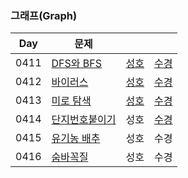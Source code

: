 ### 그래프(Graph)

| Day  | 문제                                                   |                              |                              |
| ---- | ------------------------------------------------------ | ---------------------------- | ---------------------------- |
| 0411 | [DFS와 BFS](https://www.acmicpc.net/problem/1260)      | [성호](0411/1260_0411_sh.kt) | [수경](0411/1260_0411_sk.js) |
| 0412 | [바이러스](https://www.acmicpc.net/problem/2606)       | [성호](0412/2606_0412_sh.kt) | [수경](0412/2606_0412_sk.js) |
| 0413 | [미로 탐색](https://www.acmicpc.net/problem/2178)      | [성호](0413/2178_0413_sh.kt) | [수경](0413/2178_0413_sk.js) |
| 0414 | [단지번호붙이기](https://www.acmicpc.net/problem/2667) | 성호                         | [수경](0414/2667_0414_sk.js) |
| 0415 | [유기농 배추](https://www.acmicpc.net/problem/1012)    | 성호                         | 수경                         |
| 0416 | [숨바꼭질](https://www.acmicpc.net/problem/1697)       | 성호                         | 수경                         |
